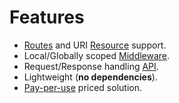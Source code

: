 # Features

- [Routes](ComplexRouting.md#route-handler) and URI [Resource](ComplexRouting.md#resource-handler) support.
- Local/Globally scoped [Middleware](Middleware.md).
- Request/Response handling [API](CommonMethods.md).
- Lightweight (**no dependencies**).
- [Pay-per-use](https://aws.amazon.com/lambda/pricing) priced solution.
